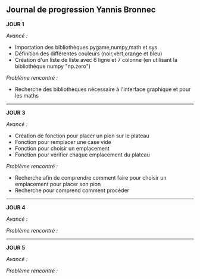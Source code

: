 ## Journal de progression Yannis Bronnec

**JOUR 1**

_Avancé :_

- Importation des bibliothèques pygame,numpy,math et sys
- Définition des différentes couleurs (noir,vert,orange et bleu)
- Création d'un liste de liste avec 6 ligne et 7 colonne (en utilisant la bibliothèque numpy "np.zero")

_Problème rencontré :_

- Recherche des bibliothèques nécessaire à l'interface graphique et pour les maths

_____________________________________________________________________________________________________________________________________________________________

**JOUR 3**

_Avancé :_

- Création de fonction pour placer un pion sur le plateau
- Fonction pour remplacer une case vide
- Fonction pour choisir un emplacement
- Fonction pour vérifier chaque emplacement du plateau


_Problème rencontré :_

- Recherche afin de comprendre comment faire pour choisir un emplacement pour placer son pion
- Recherche pour comprend comment procèder 

_____________________________________________________________________________________________________________________________________________________________

**JOUR 4**

_Avancé :_



_Problème rencontré :_

_____________________________________________________________________________________________________________________________________________________________

**JOUR 5**

_Avancé :_



_Problème rencontré :_
